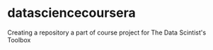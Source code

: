 datasciencecoursera
===================

Creating a repository a part of course project for The Data Scintist's Toolbox
